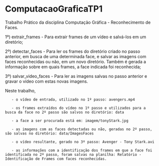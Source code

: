 # ComputacaoGraficaTP1
 Trabalho Prático da disciplina Computação Gráfica - Reconhecimento de Faces.
 
 1º) extrair_frames - Para extrair frames de um vídeo e salvá-los em um diretório;
 
 2º) detectar_faces - Para ler os frames do diretório criado no passo anterior, em busca de uma determinada face, e salvar as imagens com faces reconhecidas ou não, em um novo diretório. Também é gerada a informação sobre em quais frames, a face indicada foi reconhecida;
 
 3º) salvar_video_faces - Para ler as imagens salvas no passo anterior e gravar o vídeo com estas novas imagens.
 
 
 Neste trabalho,
 
       - o vídeo de entrada, utilizado no 1º passo: avengers.mp4
       
       - os frames extraídos do vídeo no 1º passo e utilizados para a busca da face no 2º passo são salvos no diretório: data
       
       - a face a ser procurada está em: imagem/tonyStark.jpg
       
       - as imagens com as faces detectadas ou não, geradas no 2º passo, são salvas no diretório: data/ImagesFaces
       
       - o vídeo resultante, gerado no 3º passo: Avenger - Tony Stark.avi
       
       - as informações com a identificação dos frames em que a face foi identificada no 2º passo, foram salvas na planilha: Relatório - Identificação de Frames com faces reconhecidas.
